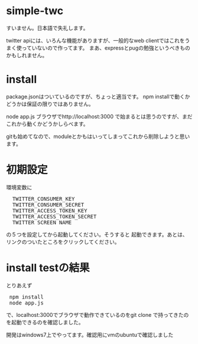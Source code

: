 # simple-twc
すいません。日本語で失礼します。

twitter apiには、いろんな機能がありますが、一般的なweb clientではこれをうまく使っていないので作ってます。
まあ、expressとpugの勉強というべきものかもしれません。

# install
package.jsonはついているのですが、ちょっと適当です。
npm installで動くかどうかは保証の限りではありません。

node app.js
ブラウザでhttp://localhost:3000
で始まるとは思うのですが、まだこれから動くかどうかしらべます。

gitも始めてなので、moduleとかもはいってしまってこれから削除しようと思います。

# 初期設定
環境変数に

<pre>
  TWITTER_CONSUMER_KEY
  TWITTER_CONSUMER_SECRET
  TWITTER_ACCESS_TOKEN_KEY
  TWITTER_ACCESS_TOKEN_SECRET
  TWITTER_SCREEN_NAME
</pre>

の５つを設定してから起動してください。そうすると
起動できます。あとは、リンクのついたところをクリックしてください。

# install testの結果
とりあえず
<pre>
 npm install
 node app.js
</pre>

で、localhost:3000でブラウザで動作できているのをgit clone
で持ってきたのを起動できるのを確認しました。

開発はwindows7上でやってます。確認用にvmのubuntuで確認しました


